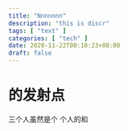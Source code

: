 ```yaml
---
title: "Nnnnnnn"
description: "this is discr"
tags: [ "text" ]
categories: [ "tech" ]
date: 2020-11-22T00:10:23+08:00
draft: false
---
```


# 的发射点
三个人虽然是个 个人的和
